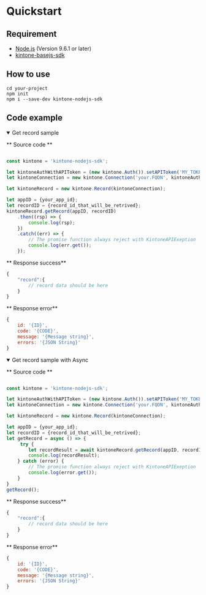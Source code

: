 # Quickstart

## Requirement

* [Node.js](https://nodejs.org/en/) (Version 9.6.1 or later)
* [kintone-basejs-sdk](/comming)

## How to use

```shell
cd your-project
npm init
npm i --save-dev kintone-nodejs-sdk
```

## Code example

<details class="tab-container" open>
<Summary>Get record sample</Summary>

** Source code **

```javascript

const kintone = 'kintone-nodejs-sdk';

let kintoneAuthWithAPIToken = (new kintone.Auth()).setAPIToken('MY_TOKEN');
let kintoneConnection = new kintone.Connection('your.FQDN', kintoneAuthWithAPIToken);

let kintoneRecord = new kintone.Record(kintoneConnection);

let appID = {your_app_id};
let recordID = {record_id_that_will_be_retrived};
kintoneRecord.getRecord(appID, recordID)
    .then((rsp) => {
        console.log(rsp);
    })
    .catch((err) => {
        // The promise function always reject with KintoneAPIExeption
        console.log(err.get());
    });
```

** Response success**

```javascript
{
    "record":{
        // record data should be here
    }
}
```

** Response error**

```javascript
{
    id: '{ID}',
    code: '{CODE}',
    message: '{Message string}',
    errors: '{JSON String}'
}
```

</details>

<details class="tab-container" open>
<Summary>Get record sample with Async</Summary>

** Source code **

```javascript

const kintone = 'kintone-nodejs-sdk';

let kintoneAuthWithAPIToken = (new kintone.Auth()).setAPIToken('MY_TOKEN');
let kintoneConnection = new kintone.Connection('your.FQDN', kintoneAuthWithAPIToken);

let kintoneRecord = new kintone.Record(kintoneConnection);

let appID = {your_app_id};
let recordID = {record_id_that_will_be_retrived};
let getRecord = async () => {
     try {
        let recordResult = await kintoneRecord.getRecord(appID, recordID);
        console.log(recordResult);
    } catch (error) {
        // The promise function always reject with KintoneAPIExeption
        console.log(error.get());
    }
}
getRecord();
```

** Response success**

```javascript
{
    "record":{
        // record data should be here
    }
}
```

** Response error**

```javascript
{ 
    id: '{ID}',
    code: '{CODE}',
    message: '{Message string}',
    errors: '{JSON String}'
}
```

</details>
